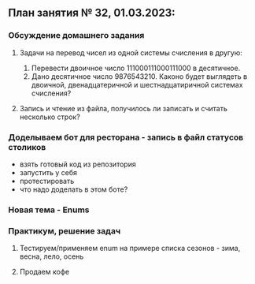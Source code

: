 ## План занятия № 32, 01.03.2023:

### Обсуждение домашнего задания
1. Задачи на перевод чисел из одной системы счисления в другую:
   1. Перевести двоичное число 111000111000111000 в десятичное.
   2. Дано десятичное число 9876543210.
      Каконо будет выглядеть в двоичной, двенадцатеричной и шестнадцатиричной системах счисления?

2. Запись и чтение из файла, получилось ли записать и считать несколько строк?

### Доделываем бот для ресторана - запись в файл статусов столиков
- взять готовый код из репозитория
- запустить у себя
- протестировать
- что надо доделать в этом боте?

### Новая тема - Enums

### Практикум, решение задач
1. Тестируем/применяем enum на примере списка сезонов - зима, весна, лело, осень 

2. Продаем кофе 




